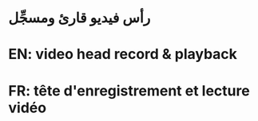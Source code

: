 # رأس فيديو قارئ ومسجِّل

# EN: video head record & playback

# FR: tête d'enregistrement et lecture vidéo
